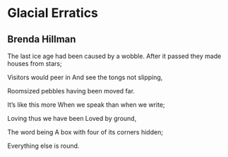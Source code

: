 # Glacial Erratics
## Brenda Hillman
The last ice age had been caused by a wobble.
After it passed they made houses from stars;

Visitors would peer in
And see the tongs not slipping,

Roomsized pebbles having been moved far.

It’s like this more
When we speak than when we write;

Loving thus we have been
Loved by ground,

The word being
A box with four of its corners hidden;

Everything else is round.